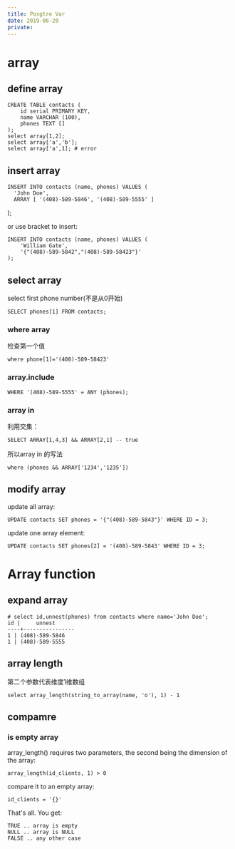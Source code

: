 ```yaml
---
title: Posgtre Var
date: 2019-06-20
private:
---
```

# array

## define array

    CREATE TABLE contacts (
        id serial PRIMARY KEY,
        name VARCHAR (100),
        phones TEXT []
    );
    select array[1,2];
    select array['a','b'];
    select array['a',1]; # error

## insert array
    INSERT INTO contacts (name, phones) VALUES (
      'John Doe',
      ARRAY [ '(408)-589-5846', '(408)-589-5555' ]
   );

or use bracket to insert:

    INSERT INTO contacts (name, phones) VALUES (
        'William Gate', 
        '{"(408)-589-5842","(408)-589-58423"}'
    );

## select array
select first phone number(不是从0开始)

    SELECT phones[1] FROM contacts;

### where array
检查第一个值

    where phone[1]='(408)-589-58423'

### array.include

    WHERE '(408)-589-5555' = ANY (phones);

### array in
利用交集：

    SELECT ARRAY[1,4,3] && ARRAY[2,1] -- true

所以array in 的写法

    where (phones && ARRAY['1234','1235'])

## modify array
update all array:

    UPDATE contacts SET phones = '{"(408)-589-5843"}' WHERE ID = 3;

update one array element:

    UPDATE contacts SET phones[2] = '(408)-589-5843' WHERE ID = 3; 

# Array function
## expand array
    # select id,unnest(phones) from contacts where name='John Doe';
    id |     unnest
    ----+----------------
    1 | (408)-589-5846
    1 | (408)-589-5555

## array length
第二个参数代表维度1维数组

    select array_length(string_to_array(name, 'o'), 1) - 1

## compamre
### is empty array
array_length() requires two parameters, the second being the dimension of the array:

    array_length(id_clients, 1) > 0

compare it to an empty array:

    id_clients = '{}'

That's all. You get:

    TRUE .. array is empty
    NULL .. array is NULL
    FALSE .. any other case

